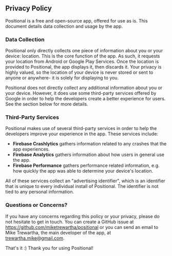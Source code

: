 ## Privacy Policy
Positional is a free and open-source app, offered for use as is. This document details data collection and usage by the app.

### Data Collection
Positional only directly collects one piece of information about you or your device: location. This is the core function of the
app. As such, it requests your location from Android or Google Play Services. Once the location is provided to
Positional, the app displays it, then discards it. Your privacy is highly valued, so the location of your device is never
stored or sent to anyone or anywhere- it is solely for displaying to you.

Positional does not directly collect any additional information about you or your device. However, it does use some third-party
services offered by Google in order to help the developers create a better experience for users. See the section below for more
details.

### Third-Party Services
Positional makes use of several third-party services in order to help the developers improve your experience in the app. These
services include:

- **Firebase Crashlytics** gathers information related to any crashes that the app experiences.
- **Firebase Analytics** gathers information about how users in general use the app.
- **Firebase Performance** gathers performance related information, e.g. how quickly the app was able to determine your device's
location.

All of these services collect an "advertising identifier", which is an identifier that is unique to every individual install of
Positional. The identifier is not tied to any personal information.

### Questions or Concerns?
If you have any concerns regarding this policy or your privacy, please do not hesitate to get in touch. You can
create a GitHub issue at https://github.com/miketrewartha/positional or you can send an email to Mike Trewartha, the main
developer of the app, at trewartha.mike@gmail.com.

That's it :) Thank you for using Positional!
